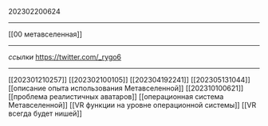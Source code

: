 202302200624
***
[[00 метавселенная]]
***
*ссылки*
https://twitter.com/_rygo6
***
[[202301210257]]
[[202302100105]]
[[202304192241]]
[[202305131044]]
[[описание опыта использования Метавселенной]]
[[202310100621]]
[[проблема реалистичных аватаров]]
[[операционная система Метавселенной]]
[[VR функции на уровне операционной системы]]
[[VR всегда будет нишей]]